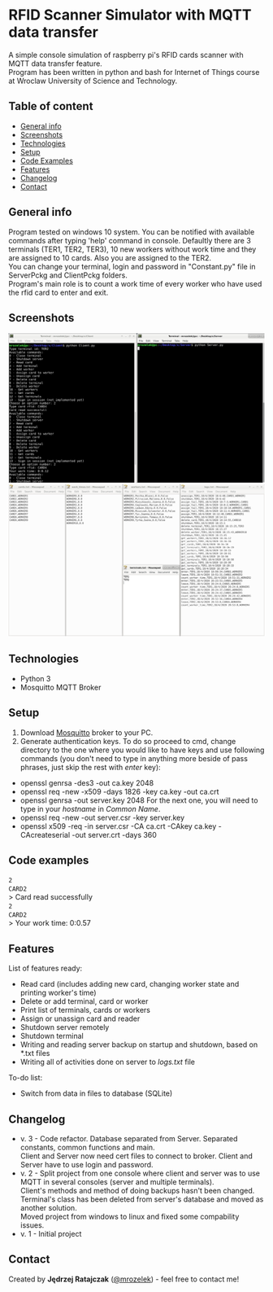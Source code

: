 # RFID Scanner Simulator with MQTT data transfer
A simple console simulation of raspberry pi's RFID cards scanner with MQTT data transfer feature.  
Program has been written in python and bash for Internet of Things course at Wroclaw University of Science and Technology.

## Table of content
* [General info](#general-info)
* [Screenshots](#screenshots)
* [Technologies](#technologies)
* [Setup](#setup)
* [Code Examples](#code-examples)
* [Features](#features)
* [Changelog](#changelog)
* [Contact](#contact)

## General info
Program tested on windows 10 system. 
You can be notified with available commands after typing 'help' command in console. Defaultly there are 3 terminals (TER1, TER2, TER3),
10 new workers without work time and they are assigned to 10 cards. Also you are assigned to the TER2.  
You can change your terminal, login and password in "Constant.py" file in ServerPckg and ClientPckg folders.  
Program's main role is to count a work time of every worker who have used the rfid card to enter and exit.

## Screenshots
![Example screenshot](./img/work_example.PNG)
![Example screenshot](./img/files_example.PNG)

## Technologies
* Python 3
* Mosquitto MQTT Broker

## Setup
1. Download [Mosquitto](https://mosquitto.org/download/) broker to your PC.  
2. Generate authentication keys. To do so proceed to cmd, change directory to the one where you would like to have keys and use following commands (you don't need to type in anything more beside of pass phrases, just skip the rest with *enter* key):
- openssl genrsa -des3 -out ca.key 2048
- openssl req -new -x509 -days 1826 -key ca.key -out ca.crt
- openssl genrsa -out server.key 2048
For the next one, you will need to type in your *hostname* in *Common Name*.
- openssl req -new -out server.csr -key server.key
- openssl x509 -req -in server.csr -CA ca.crt -CAkey ca.key -CAcreateserial -out server.crt -days 360

## Code examples
`2`  
`CARD2`  
\> Card read successfully  
`2`  
`CARD2`  
\> Your work time: 0:0.57

## Features
List of features ready:
* Read card (includes adding new card, changing worker state and printing worker's time)
* Delete or add terminal, card or worker
* Print list of terminals, cards or workers
* Assign or unassign card and reader
* Shutdown server remotely
* Shutdown terminal
* Writing and reading server backup on startup and shutdown, based on *.txt files
* Writing all of activities done on server to *logs.txt* file

To-do list:
* Switch from data in files to database (SQLite)

## Changelog
- v. 3 - Code refactor. Database separated from Server. Separated constants, common functions and main.  
Client and Server now need cert files to connect to broker. Client and Server have to use login and password.
- v. 2 - Split project from one console where client and server was to use MQTT in several consoles (server and multiple terminals).  
Client's methods and method of doing backups hasn't been changed.  
Terminal's class has been deleted from server's database and moved as another solution.  
Moved project from windows to linux and fixed some compability issues.
- v. 1 - Initial project

## Contact
Created by **Jędrzej Ratajczak** ([@mrozelek](https://github.com/Mrozelek)) - feel free to contact me!
